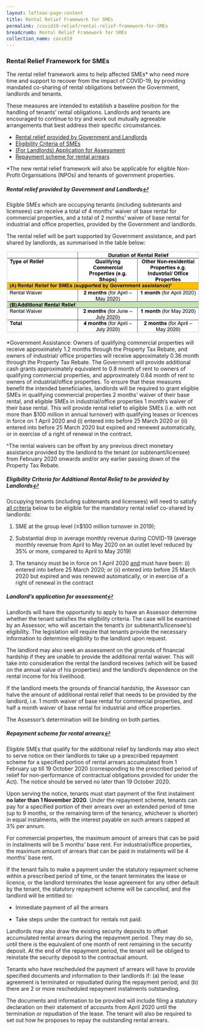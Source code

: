 ```yaml
---
layout: leftnav-page-content
title: Rental Relief Framework for SMEs
permalink: /covid19-relief/rental-relief-framework-for-SMEs
breadcrumb: Rental Relief Framework for SMEs
collection_name: covid19
---
```

### Rental Relief Framework for SMEs ###

The rental relief framework aims to help affected SMEs* who need more time and support to recover from the impact of COVID-19, by providing mandated co-sharing of rental obligations between the Government, landlords and tenants.

These measures are intended to establish a baseline position for the handling of tenants’ rental obligations. Landlords and tenants are encouraged to continue to try and work out mutually agreeable arrangements that best address their specific circumstances.

 - <a href="#rental" id="ref1">Rental relief provided by Government and Landlords</a> 
 - <a href="#eligibility" id="ref2">Eligibility Criteria of SMEs</a> 
 - <a href="#assess" id="ref3">(For Landlords) Application for Assessment</a> 
 - <a href="#repay" id="ref4">Repayment scheme for rental arrears</a> 

*The new rental relief framework will also be applicable for eligible Non-Profit Organisations (NPOs) and tenants of government properties. 

##### <a name="rental">Rental relief provided by Government and Landlords</a><a href="#ref1" title="Return to top">↩</a> #####

Eligible SMEs which are occupying tenants (including subtenants and licensees) can receive a total of 4 months’ waiver of base rental for commercial properties, and a total of 2 months’ waiver of base rental for industrial and office properties, provided by the Government and landlords.

The rental relief will be part supported by Government assistance, and part shared by landlords, as summarised in the table below:

<div class="image">
  <img src="/images/TenantReliefTable.jpg/" title="Tenant Relief" alt="Tenant Relief">
</div>

*Government Assistance: Owners of qualifying commercial properties will receive approximately 1.2 months through the Property Tax Rebate, and owners of industrial/ office properties will receive approximately 0.36 month through the Property Tax Rebate. The Government will provide additional cash grants approximately equivalent to 0.8 month of rent to owners of qualifying commercial properties, and approximately 0.64 month of rent to owners of industrial/office properties. To ensure that these measures benefit the intended beneficiaries, landlords will be required to grant eligible SMEs in qualifying commercial properties 2 months’ waiver of their base rental, and eligible SMEs in industrial/office properties 1 month’s waiver of their base rental. This will provide rental relief to eligible SMEs (i.e. with not more than $100 million in annual turnover) with qualifying leases or licences in force on 1 April 2020 and (i) entered into before 25 March 2020 or (ii) entered into before 25 March 2020 but expired and renewed automatically, or in exercise of a right of renewal in the contract.

^The rental waivers can be offset by any previous direct monetary assistance provided by the landlord to the tenant (or subtenant/licensee) from February 2020 onwards and/or any earlier passing down of the Property Tax Rebate.

##### <a name="eligibility">Eligibility Criteria for Additional Rental Relief to be provided by Landlords<a href="#ref2" title="Return to top">↩</a> #####

Occupying tenants (including subtenants and licensees) will need to satisfy <u>all criteria</u> below to be eligible for the mandatory rental relief co-shared by landlords:

1.  SME at the group level (≤$100 million turnover in 2019); 
    
2.  Substantial drop in average monthly revenue during COVID-19 (average monthly revenue from April to May 2020 on an outlet level reduced by 35% or more, compared to April to May 2019)

3. The tenancy must be in force on 1 April 2020 <u>and</u> must have been: (i) entered into before 25 March 2020; or (ii) entered into before 25 March 2020 but expired and was renewed automatically, or in exercise of a right of renewal in the contract

##### <a name="assess">Landlord’s application for assessment<a href="#ref3" title="Return to top">↩</a> #####

Landlords will have the opportunity to apply to have an Assessor determine whether the tenant satisfies the eligibility criteria. The case will be examined by an Assessor, who will ascertain the tenant’s (or subtenant’s/licensee’s) eligibility. The legislation will require that tenants provide the necessary information to determine eligibility to the landlord upon request. 

The landlord may also seek an assessment on the grounds of financial hardship if they are unable to provide the additional rental waiver. This will take into consideration the rental the landlord receives (which will be based on the annual value of his properties) and the landlord’s dependence on the rental income for his livelihood. 

If the landlord meets the grounds of financial hardship, the Assessor can halve the amount of additional rental relief that needs to be provided by the landlord, i.e. 1 month waiver of base rental for commercial properties, and half a month waiver of base rental for industrial and office properties.

The Assessor’s determination will be binding on both parties.

##### <a name="repay">Repayment scheme for rental arrears<a href="#ref4" title="Return to top">↩</a> #####

Eligible SMEs that qualify for the additional relief by landlords may also elect to serve notice on their landlords to take up a prescribed repayment scheme for a specified portion of rental arrears accumulated from 1 February up till 19 October 2020 (corresponding to the prescribed period of relief for non-performance of contractual obligations provided for under the Act). The notice should be served no later than 19 October 2020. 

Upon serving the notice, tenants must start payment of the first instalment **no later than 1 November 2020**. Under the repayment scheme, tenants can pay for a specified portion of their arrears over an extended period of time (up to 9 months, or the remaining term of the tenancy, whichever is shorter) in equal instalments, with the interest payable on such arrears capped at 3% per annum. 

For commercial properties, the maximum amount of arrears that can be paid in instalments will be 5 months’ base rent. For industrial/office properties, the maximum amount of arrears that can be paid in instalments will be 4 months’ base rent. 

If the tenant fails to make a payment under the statutory repayment scheme within a prescribed period of time, or the tenant terminates the lease or licence, or the landlord terminates the lease agreement for any other default by the tenant, the statutory repayment scheme will be cancelled, and the landlord will be entitled to:

-   Immediate payment of all the arrears

-   Take steps under the contract for rentals not paid.
 
Landlords may also draw the existing security deposits to offset accumulated rental arrears during the repayment period. They may do so, until there is the equivalent of one month of rent remaining in the security deposit. At the end of the repayment period, the tenant will be obliged to reinstate the security deposit to the contractual amount.

Tenants who have rescheduled the payment of arrears will have to provide specified documents and information to their landlords if: (a) the lease agreement is terminated or repudiated during the repayment period; and (b) there are 2 or more rescheduled repayment instalments outstanding. 

The documents and information to be provided will include filing a statutory declaration on their statement of accounts from April 2020 until the termination or repudiation of the lease. The tenant will also be required to set out how he proposes to repay the outstanding rental arrears.
